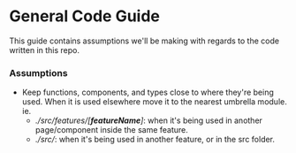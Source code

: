 # General Code Guide
This guide contains assumptions we'll be making with regards to the code written in this repo.

### Assumptions
- Keep functions, components, and types close to where they're being used. When it is used elsewhere move it to the nearest umbrella module. ie.
    * *./src/features/[**featureName**]*: when it's being used in another page/component inside the same feature.
    * *./src/*: when it's being used in another feature, or in the src folder.
